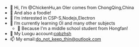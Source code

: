 - 👋 Hi, I’m @ChickenHu,an OIer comes from ChongQing,China
- 🥐 And also a foodie!
- 👀 I’m interested in CSP-S,Nodejs,Electron
- 🌱 I’m currently learning OI and many other subjects
  - 🏫 Because I'm a middle school student from Hongfan!
- 👋 My Luogu account:[cqbzhsh](https://www.luogu.com.cn/user/502017)
- 📫 My email:[do_not_keep_thin@outlook.com](mailto:do_not_keep_thin@outlook.com)

